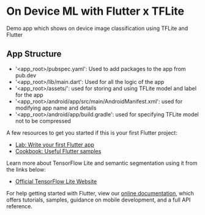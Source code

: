 # On Device ML with Flutter x TFLite
Demo app which shows on device image classification using TFLite and Flutter

## App Structure

- '<app_root>/pubspec.yaml': Used to add packages to the app from pub.dev
- '<app_root>/lib/main.dart': Used for all the logic of the app
- '<app_root>/assets/': used for storing and using TFLite model and label for the app
- '<app_root>/android/app/src/main/AndroidManifest.xml': used for modifying app name and details
- '<app_root>/android/app/build.gradle': used for specifying TFLite model not to be compressed

A few resources to get you started if this is your first Flutter project:

- [Lab: Write your first Flutter app](https://flutter.dev/docs/get-started/codelab)
- [Cookbook: Useful Flutter samples](https://flutter.dev/docs/cookbook)

Learn more about TensorFlow Lite and semantic segmentation using it from the links below:
- [Official TensorFlow Lite Website](https://tensorflow.org/lite)

For help getting started with Flutter, view our
[online documentation](https://flutter.dev/docs), which offers tutorials,
samples, guidance on mobile development, and a full API reference.